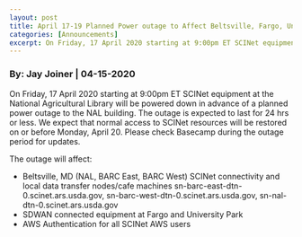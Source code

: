 ```yaml
---
layout: post
title: April 17-19 Planned Power outage to Affect Beltsville, Fargo, University Park, All AWS Users
categories: [Announcements]
excerpt: On Friday, 17 April 2020 starting at 9:00pm ET SCINet equipment at the National Agricultural Library will be powered down in advance of...
---
```

### By: Jay Joiner  |  04-15-2020 

On Friday, 17 April 2020 starting at 9:00pm ET SCINet equipment at the National Agricultural Library will be powered down in advance of a planned power outage to the NAL building. The outage is expected to last for 24 hrs or less. We expect that normal access to SCINet resources will be restored on or before Monday, April 20. Please check Basecamp during the outage period for updates.

The outage will affect:
* Beltsville, MD (NAL, BARC East, BARC West) SCINet connectivity and local data transfer nodes/cafe machines sn-barc-east-dtn-0.scinet.ars.usda.gov, sn-barc-west-dtn-0.scinet.ars.usda.gov, sn-nal-dtn-0.scinet.ars.usda.gov
* SDWAN connected equipment at Fargo and University Park
* AWS Authentication for all SCINet AWS users
